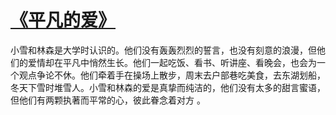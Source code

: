 # [《平凡的爱》](https://m.m-heiliao.my/)
小雪和林森是大学时认识的。他们没有轰轰烈烈的誓言，也没有刻意的浪漫，但他们的爱情却在平凡中悄然生长。他们一起吃饭、看书、听讲座、看晚会，也会为一个观点争论不休。他们牵着手在操场上散步，周末去户部巷吃美食，去东湖划船，冬天下雪时堆雪人。小雪和林森的爱是真挚而纯洁的，他们没有太多的甜言蜜语，但他们有两颗执著而平常的心，彼此眷念着对方
。

